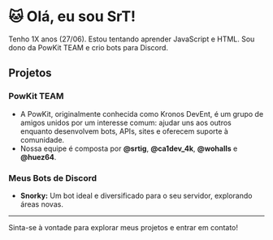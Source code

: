 # 🐱 Olá, eu sou SrT!
Tenho 1X anos (27/06). Estou tentando aprender JavaScript e HTML. Sou dono da PowKit TEAM e crio bots para Discord.

## Projetos

### PowKit TEAM
- A PowKit, originalmente conhecida como Kronos DevEnt, é um grupo de amigos unidos por um interesse comum: ajudar uns aos outros enquanto desenvolvem bots, APIs, sites e oferecem suporte à comunidade.
- Nossa equipe é composta por **@srtig**, **@ca1dev_4k**, **@wohalls** e **@huez64**.

### Meus Bots de Discord
- **Snorky:** Um bot ideal e diversificado para o seu servidor, explorando áreas novas.
  
---

Sinta-se à vontade para explorar meus projetos e entrar em contato!
